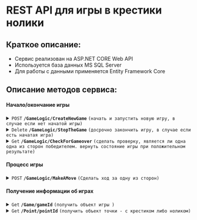 # REST API для игры в крестики нолики

## Краткое описание:

- Сервис реализован на ASP.NET CORE Web API
- Используется база данных MS SQL Server
- Для работы с данными применяется Entity Framework Core

## Описание методов сервиса:

#### Начало/окончание игры

<details>
 <summary><code>POST</code> <code><b>/GameLogic/CreateNewGame</b></code> <code>(начать и запустить новую игру, в случае если нет начатой игры)</code></summary>

##### Параметры
  
> Нет параметров

##### Поддерживаемые типы содержимого запросов:
- `application/json-patch+json`
- `application/json`
- `text/json`
- `application/*+json`
  
##### Тело запроса

> | Имя параметра     | Тип данных| Описание                                                                                |
> |-------------------|-----------|-----------------------------------------------------------------------------------------|
> | crossesPlayerName | string    | Имя игрока, играющего крестиками                                                        |
> | noughtPlayerName  | string    | Имя игрока, играющего ноликами                                                          |

##### Возможные ответы

> | http код      | тип содержимого                   | ответ                                                                     |
> |---------------|-----------------------------------|---------------------------------------------------------------------------|
> | `201`         | `text/plain;charset=UTF-8`        | См. "Образец тела ответа с кодом 201" ниже                                |
> | `400`         | `text/plain;charset=UTF-8`        | `There is already one running game. It's impossible to add a second one`  |
> | `500`         | `text/html;charset=utf-8`         | `Internal server error. Something went wrong inside CreateNewGame action` |                                                                     
##### Тело ответа с кодом 201
 
> | Имя параметра     | Тип данных| Описание                                                                                |
> |-------------------|-----------|-----------------------------------------------------------------------------------------|
> | gameStatus        | string    | Статус игры (при создании игры - "Running")                                             |
> | crossesPlayerName | string    | Имя игрока, играющего крестиками                                                        |
> | noughtPlayerName  | string    | Имя игрока, играющего ноликами                                                          |
> | winnerPlayerName  | string    | Имя победившего в игре игрока (при создании игры - "No one")                            |  
> | startTime         | Datetime  | Дата и время начала игры                                                                |
> | endTime           | Datetime  | Дата и время окончания игры (при создании игры - нет значения)                          |
  
##### Образец тела ответа с кодом 201
  
> ```javascript
> {
>  "gameStatus": "Running",
>  "crossesPlayerName": "string",
>  "noughtsPlayerName": "string",
>  "winnerPlayerName": "No one",
>  "startTime": "2023-03-10T22:03:45.643",
>  "endTime": null
> }
> ```
  
##### Обрезец заголовков ответа с кодом 201
> ```javascript
>  content-length: 163 
>  content-type: application/json; charset=utf-8 
>  date: Fri,10 Mar 2023 19:43:33 GMT 
>  location: https://localhost:7152/Game/21 
>  server: Kestrel 
>  ```  

  
##### Образец cURL

> ```javascript
>  curl -X 'POST' \
>  'https://localhost:7152/GameLogic/CreateNewGame' \
>  -H 'accept: */*' \
>  -H 'Content-Type: text/json' \
>  -d '{
>  "crossesPlayerName": "string",
>  "noughtPlayerName": "string"
>  }'
> ```

</details>

<details>
 <summary><code>Delete</code> <code><b>/GameLogic/StopTheGame</b></code> <code>(досрочно закончить игру, в случае если есть начатая игра)</code></summary>

##### Параметры
  
> Нет параметров
  
##### Тело запроса

> Нет параметров

##### Возможные ответы

> | http код      | тип содержимого                   | ответ                                                                     |
> |---------------|-----------------------------------|---------------------------------------------------------------------------|
> | `200`         | `application/json; charset=utf-8` | См. "Образец тела ответа с кодом 200" ниже                                |
> | `404`         | `text/plain;charset=UTF-8`        | `There are no running games`                                              |
> | `500`         | `text/html;charset=utf-8`         | `Internal server error. Something went wrong inside StopGameExplicitly action` |                      

##### Тело ответа с кодом 200
 
> | Имя параметра     | Тип данных| Описание                                                                                |
> |-------------------|-----------|-----------------------------------------------------------------------------------------|
> | gameStatus        | string    | Статус игры (при окончании игры - "Finished")                                           |
> | crossesPlayerName | string    | Имя игрока, играющего крестиками                                                        |
> | noughtPlayerName  | string    | Имя игрока, играющего ноликами                                                          |
> | winnerPlayerName  | string    | Имя победившего в игре игрока (при досрочном окончании игры - "No one")                 |  
> | startTime         | Datetime  | Дата и время начала игры                                                                |
> | endTime           | Datetime  | Дата и время окончания игры                                                             |
  
##### Образец тела ответа с кодом 200
  
> ```javascript
> {
>  "gameStatus": "Finished",
>  "crossesPlayerName": "Player1",
>  "noughtsPlayerName": "Player2",
>  "winnerPlayerName": "No one",
>  "startTime": "2023-03-14T11:10:15.27",
>  "endTime": "2023-03-14T11:10:23.9978058+03:00"
> }
> ```
  
##### Обрезец заголовков ответа с кодом 200
> ```javascript
>   content-length: 197 
>   content-type: application/json; charset=utf-8 
>   date: Tue,14 Mar 2023 08:28:12 GMT 
>   server: Kestrel 
>  ```  

  
##### Образец cURL

> ```javascript
>  curl -X 'DELETE' \
>   'https://localhost:7152/GameLogic/StopTheGame' \
>   -H 'accept: */*'
> ```

</details>

<details>
 <summary><code>Get</code> <code><b>/GameLogic/CheckForGameover</b></code> <code>(сделать проверку, является ли одна одна из сторон победителем. вернуть состояние игры при положительном результате)</code></summary>

##### Примечание

> Подразумевается, что для корректной логики игры клиент будет вызывать данный метод после каждого хода одной из сторон

##### Параметры
  
> Нет параметров
  
##### Тело запроса

> Нет параметров

##### Возможные ответы

> | http код      | тип содержимого                   | ответ                                                                     |
> |---------------|-----------------------------------|---------------------------------------------------------------------------|
> | `200`         | `application/json; charset=utf-8` | См. "Образец тела ответа с кодом 200" ниже                                |
> | `204`         | `-`                               | - (отсутствие результата обозначает, что победителей пока нет)            |
> | `404`         | `text/plain;charset=UTF-8`        | `There are no running games`                                              |
> | `500`         | `text/html;charset=utf-8`         | `Internal server error. Something went wrong inside StopGameExplicitly action` |                      

##### Тело ответа с кодом 200
 
> | Имя параметра     | Тип данных| Описание                                                                                |
> |-------------------|-----------|-----------------------------------------------------------------------------------------|
> | gameStatus        | string    | Статус игры (при окончании игры - "Finished")                                           |
> | crossesPlayerName | string    | Имя игрока, играющего крестиками                                                        |
> | noughtPlayerName  | string    | Имя игрока, играющего ноликами                                                          |
> | winnerPlayerName  | string    | Имя победившего в игре игрока                                                           |  
> | startTime         | Datetime  | Дата и время начала игры                                                                |   
> | endTime           | Datetime  | Дата и время окончания игры                                                             |   
  
  
##### Образец тела ответа с кодом 200 ( в случае победы игрока, играющего крестиками)
  
> ```javascript
> {
>   "gameStatus": "Finished",
>   "crossesPlayerName": "Player1",
>   "noughtsPlayerName": "Player2",
>   "winnerPlayerName": "Player1",
>   "startTime": "2023-03-14T11:40:50.2",
>   "endTime": "2023-03-14T11:47:20.1103719+03:00"
> }
> ```
  
##### Обрезец заголовков ответа с кодом 200
> ```javascript
>    content-length: 196 
>    content-type: application/json; charset=utf-8 
>    date: Tue,14 Mar 2023 08:47:19 GMT 
>    server: Kestrel 
>  ```  

  
##### Образец cURL

> ```javascript
>  curl -X 'GET' \
>   'https://localhost:7152/GameLogic/CheckForGameover' \
>   -H 'accept: */*'
> ```

</details>

#### Процесс игры

<details>
 <summary><code>POST</code> <code><b>/GameLogic/MakeAMove</b></code> <code>(Сделать ход за одну из сторон)</code></summary>

##### Параметры
  
> Нет параметров

##### Поддерживаемые типы содержимого запросов:
- `application/json-patch+json`
- `application/json`
- `text/json`
- `application/*+json`
  
##### Тело запроса

> | Имя параметра     | Тип данных| Описание                                                                                |
> |-------------------|-----------|-----------------------------------------------------------------------------------------|
> | gameSideId        | int       | Идентификатор стороны игры, где 1 - крестики, 2 - нолики                                |
> | x                 | int       | Координата по оси X (от 0 до 2)                                                         |
> | y                 | int       | Координата по оси Y (от 0 до 2)                                                         |

##### Возможные ответы

> | http код      | тип содержимого                   | ответ                                                                         |
> |---------------|-----------------------------------|-------------------------------------------------------------------------------|
> | `201`         | `text/plain;charset=UTF-8`        | См. "Образец тела ответа с кодом 201" ниже                                    |
> | `400`         | `text/plain;charset=UTF-8`        | `Now it's not a turn of noughts (crosses) to make a move`                     |
> | `400`         | `text/plain;charset=UTF-8`        | Ошибка валидации при неверно заданных значениях параметров (см. образец ниже) |                
> | `404`         | `text/plain;charset=UTF-8`        | `There are no running games`                                                  |
> | `500`         | `text/plain;charset=UTF-8`        | `Internal server error. Something went wrong inside MakeAMove action`         |

##### Тело ответа с кодом 201
 
> | Имя параметра     | Тип данных| Описание                                                                                |
> |-------------------|-----------|-----------------------------------------------------------------------------------------|
> | xValue            | string    | Координата по оси X                                                                     |
> | yValue            | string    | Координата по оси Y                                                                     |
> | gameSide          | string    | Наименование команды (Noughts, Crosses)                                                 |
  
##### Образец тела ответа с кодом 201
  
> ```javascript
> {
>   "xValue": 0,
>   "yValue": 1,
>   "gameSide": "Noughts"
> }
> ```
  
##### Обрезец заголовков ответа с кодом 201
> ```javascript
>   content-length: 44 
>   content-type: application/json; charset=utf-8 
>   date: Tue,14 Mar 2023 09:19:12 GMT 
>   location: https://localhost:7152/Point/7 
>   server: Kestrel 
>  ```  

  
##### Образец cURL

> ```javascript
> curl -X 'POST' \
>   'https://localhost:7152/GameLogic/MakeAMove' \
>   -H 'accept: */*' \
>   -H 'Content-Type: application/json-patch+json' \
>   -d '{
>   "gameSideId": 2,
>   "x": 0,
>   "y": 1
> }'
> ```

##### Образец ошибки валидации (ответ с кодом 400)

> ```javascript
> "errors": {
>     "X": [
>       "The field X must be between 0 and 2."
>     ]
>   },
>   "type": "https://tools.ietf.org/html/rfc7231#section-6.5.1",
>   "title": "One or more validation errors occurred.",
>   "status": 400,
>   "traceId": "00-d3a65851972f12e771cebd15589b420b-a10c15b2a08fd23b-00"
> ```

</details>

#### Получение информации об играх

<details>
 <summary><code>Get</code> <code><b>/Game/gameId</b></code> <code>(получить объект игры )</code></summary>

##### Примечание

> При успешном создании новой игры (`POST` `/GameLogic/CreateNewGame`) в заголовке location ответа со статусом 201 содержится uri для вызова данного метода (например, `location: https://localhost:7152/Game/21`) 

##### Параметры
  
> | Имя параметра     | Тип данных| Описание                                                                                |
> |-------------------|-----------|-----------------------------------------------------------------------------------------|
> | gameId            | int       | Идентификатор объекта игры                                                              |
  
##### Тело запроса

> Нет параметров

##### Возможные ответы

> | http код      | тип содержимого                   | ответ                                                                   |
> |---------------|-----------------------------------|-------------------------------------------------------------------------|
> | `200`         | `application/json; charset=utf-8` | См. "Образец тела ответа с кодом 200" ниже                              |
> | `404`         | `text/plain;charset=UTF-8`        | `Game with this id doesn't exist`                                       |
> | `500`         | `text/html;charset=utf-8`         | `Internal server error. Something went wrong inside GetGameById action` |                      

##### Тело ответа с кодом 200
 
> | Имя параметра     | Тип данных| Описание                                                                                |
> |-------------------|-----------|-----------------------------------------------------------------------------------------|
> | gameStatus        | string    | Статус игры                                                                             |   
> | crossesPlayerName | string    | Имя игрока, играющего крестиками                                                        |
> | noughtPlayerName  | string    | Имя игрока, играющего ноликами                                                          |
> | winnerPlayerName  | string    | Имя победившего в игре игрока                                                           |  
> | startTime         | Datetime  | Дата и время начала игры                                                                |   
> | endTime           | Datetime  | Дата и время окончания игры                                                             |   
  
  
##### Образец тела ответа с кодом 200
  
> ```javascript
> {
>   "gameStatus": "Finished",
>   "crossesPlayerName": "Player1",
>   "noughtsPlayerName": "Player2",
>   "winnerPlayerName": "Player1",
>   "startTime": "2023-03-14T11:37:09.877",
>   "endTime": "2023-03-14T11:38:23.893"
> }
> ```
  
##### Обрезец заголовков ответа с кодом 200
> ```javascript
>    content-length: 185 
>    content-type: application/json; charset=utf-8 
>    date: Tue,14 Mar 2023 10:18:30 GMT
>    server: Kestrel 
>  ```  

  
##### Образец cURL

> ```javascript
> curl -X 'GET' \
>   'https://localhost:7152/Game/4' \
>   -H 'accept: */*'
> ```

</details>

<details>
 <summary><code>Get</code> <code><b>/Point/pointId</b></code> <code>(получить объект точки - с крестиком либо ноликом)</code></summary>

##### Примечание

> - При успешном создании новой точки (ходе одной из сторон игры) (`POST` `/GameLogic/MakeAMove`) в заголовке location ответа со статусом 201 содержится uri для вызова данного метода (например, `location: https://localhost:7152/Point/8`) 
> - Можно получить объект лишь для точки, задействованной в текущей активной игре

##### Параметры
  
> | Имя параметра     | Тип данных| Описание                                                                                |
> |-------------------|-----------|-----------------------------------------------------------------------------------------|
> | pointId            | int       | Идентификатор объекта точки                                                            |
  
##### Тело запроса

> Нет параметров

##### Возможные ответы

> | http код      | тип содержимого                   | ответ                                                                    |
> |---------------|-----------------------------------|--------------------------------------------------------------------------|
> | `200`         | `application/json; charset=utf-8` | См. "Образец тела ответа с кодом 200" ниже                               |
> | `404`         | `text/plain;charset=UTF-8`        | `Point with this id doesn't exist`                                       |
> | `500`         | `text/html;charset=utf-8`         | `Internal server error. Something went wrong inside GetPointById action` |                      

##### Тело ответа с кодом 200
 
> | Имя параметра     | Тип данных| Описание                                                                                |
> |-------------------|-----------|-----------------------------------------------------------------------------------------|
> | xValue            | string    | Координата по оси X                                                                     |
> | yValue            | string    | Координата по оси Y                                                                     |
> | gameSide          | string    | Наименование команды (Noughts, Crosses)                                                 |
  
##### Образец тела ответа с кодом 200
  
> ```javascript
> {
>   "xValue": 1,
>   "yValue": 2,
>   "gameSide": "Crosses"
> }
> ```
  
##### Обрезец заголовков ответа с кодом 200
> ```javascript
>  content-length: 44 
>  content-type: application/json; charset=utf-8 
>  date: Tue,14 Mar 2023 11:27:25 GMT 
>  server: Kestrel 
>  ```  

  
##### Образец cURL

> ```javascript
> curl -X 'GET' \
>   'https://localhost:7152/Point/8' \
>   -H 'accept: */*'
> ```

</details>
